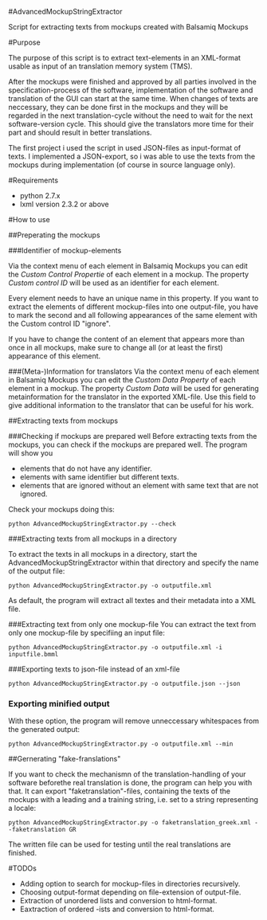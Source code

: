 #AdvancedMockupStringExtractor

Script for extracting texts from mockups created with Balsamiq Mockups

#Purpose

The purpose of this script is to extract text-elements in an XML-format
usable as input of an translation memory system (TMS).

After the mockups were finished and approved by all parties involved in
the specification-process of the software, implementation of the software
and translation of the GUI can start at the same time.
When changes of texts are neccessary, they can be done first in the mockups
and they will be regarded in the next translation-cycle without the need to
wait for the next software-version cycle.
This should give the translators more time for their part and should result
in better translations.

The first project i used the script in used JSON-files as input-format of
texts. I implemented a JSON-export, so i was able to use the texts from the
mockups during implementation (of course in source language only).

#Requirements
* python 2.7.x
* lxml version 2.3.2 or above

#How to use

##Preperating the mockups

###Identifier of mockup-elements

Via the context menu of each element in Balsamiq Mockups you can edit the
*Custom Control Propertie* of each element in a mockup. The property
*Custom control ID* will be used as an identifier for each element.

Every element needs to have an unique name in this property. If you want
to extract the elements of different mockup-files into one output-file, you
have to mark the second and all following appearances of the same element
with the Custom control ID "ignore".

If you have to change the content of an element that appears more than
once in all mockups, make sure to change all (or at least the first) appearance
of this element.

###(Meta-)Information for translators
Via the context menu of each element in Balsamiq Mockups you can edit the
*Custom Data Property* of each element in a mockup. The property
*Custom Data* will be used for generating metainformation for the translator in
the exported XML-file. Use this field to give additional information to the
translator that can be useful for his work.

##Extracting texts from mockups

###Checking if mockups are prepared well
Before extracting texts from the mockups, you can check if the mockups are prepared
well. The program will show you

* elements that do not have any identifier.
* elements with same identifier but different texts.
* elements that are ignored without an element with same text that are not ignored.

Check your mockups doing this:

    python AdvancedMockupStringExtractor.py --check

###Extracting texts from all mockups in a directory 

To extract the texts in all mockups in a directory, start the AdvancedMockupStringExtractor
within that directory and specify the name of the output file:

    python AdvancedMockupStringExtractor.py -o outputfile.xml

As default, the program will extract all textes and their metadata into a
XML file.

###Extracting text from only one mockup-file
You can extract the text from only one mockup-file by specifiing an input file:

    python AdvancedMockupStringExtractor.py -o outputfile.xml -i inputfile.bmml

###Exporting texts to json-file instead of an xml-file

    python AdvancedMockupStringExtractor.py -o outputfile.json --json

### Exporting minified output
With these option, the program will remove unneccessary whitespaces from the generated output:

    python AdvancedMockupStringExtractor.py -o outputfile.xml --min

##Gernerating "fake-franslations"

If you want to check the mechanismn of the translation-handling of your software beforethe real translation
is done, the program can help you with that. It can export "faketranslation"-files, containing the texts of
the mockups with a leading and a training string, i.e. set to a string representing a locale:

    python AdvancedMockupStringExtractor.py -o faketranslation_greek.xml --faketranslation GR

The written file can be used for testing until the real translations are finished.

#TODOs
* Adding option to search for mockup-files in directories recursively.
* Choosing output-format depending on file-extension of output-file.
* Extraction of unordered lists and conversion to html-format.
* Eaxtraction of ordered -ists and conversion to html-format.
